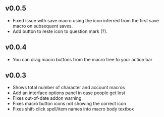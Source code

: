 ## v0.0.5
- Fixed issue with save macro using the icon inferred from the first save macro on subsequent saves.
- Add button to reste icon to question mark (?).

## v0.0.4
- You can drag macro buttons from the macro tree to your action bar

## v0.0.3
- Shows total number of character and account macros
- Add an interface options panel in case people get lost
- Fixes out-of-date addon warning
- Fixes macro button icons not showing the correct icon
- Fixes shift-click spell/item names into macro body textbox